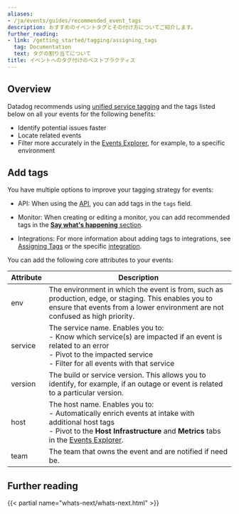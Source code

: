 ```yaml
---
aliases:
- /ja/events/guides/recommended_event_tags
description: おすすめのイベントタグとその付け方についてご紹介します。
further_reading:
- link: /getting_started/tagging/assigning_tags
  tag: Documentation
  text: タグの割り当てについて
title: イベントへのタグ付けのベストプラクティス
---
```


## Overview

Datadog recommends using [unified service tagging][1] and the tags listed below on all your events for the following benefits:

- Identify potential issues faster
- Locate related events
- Filter more accurately in the [Events Explorer][2], for example, to a specific environment

## Add tags

You have multiple options to improve your tagging strategy for events:

- API: When using the [API][3], you can add tags in the `tags` field.

- Monitor: When creating or editing a monitor, you can add recommended tags in the [**Say what's happening** section][4].

- Integrations: For more information about adding tags to integrations, see [Assigning Tags][5] or the specific [integration][6].

You can add the following core attributes to your events:

| **Attribute** | **Description**                                                                                                                                                                                    |
|---------------|----------------------------------------------------------------------------------------------------------------------------------------------------------------------------------------------|
| env           | The environment in which the event is from, such as production, edge, or staging. This enables you to ensure that events from a lower environment are not confused as high priority.                       |
| service       | The service name. Enables you to:<br>- Know which service(s) are impacted if an event is related to an error<br>- Pivot to the impacted service  <br>- Filter for all events with that service |
| version       | The build or service version. This allows you to identify, for example, if an outage or event is related to a particular version.                                                                         |
| host          | The host name. Enables you to: <br>- Automatically enrich events at intake with additional host tags<br>- Pivot to the **Host Infrastructure** and **Metrics** tabs in the [Events Explorer][7].                             |
| team          | The team that owns the event and are notified if need be.                                                                                                                       |                                                          |

## Further reading

{{< partial name="whats-next/whats-next.html" >}}

[1]: /ja/getting_started/tagging/unified_service_tagging
[2]: /ja/service_management/events/explorer
[3]: /ja/api/latest/events/#post-an-event
[4]: /ja/getting_started/monitors/#notify-your-services-and-your-team-members
[5]: /ja/getting_started/tagging/assigning_tags
[6]: /ja/integrations/
[7]: https://app.datadoghq.com/event/explorer